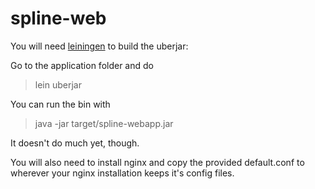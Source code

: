 spline-web
==========

You will need [leiningen](https://github.com/technomancy/leiningen) to build the uberjar:

Go to the application folder and do

> lein uberjar

You can run the bin with

> java -jar target/spline-webapp.jar

It doesn't do much yet, though.

You will also need to install nginx and copy the provided default.conf to wherever your nginx installation keeps it's config files.